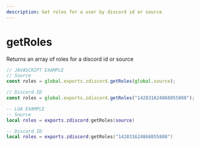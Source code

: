 ```yaml
---
description: Get roles for a user by discord id or source
---
```


# getRoles

Returns an array of roles for a discord id or source

```js
// JAVASCRIPT EXAMPLE
// Source
const roles = global.exports.zdiscord.getRoles(global.source);

// Discord ID
const roles = global.exports.zdiscord.getRoles("142831624868855808");
```

```lua
-- LUA EXAMPLE
-- Source
local roles = exports.zdiscord:getRoles(source)

-- Discord ID
local roles = exports.zdiscord:getRoles("142831624868855808")
```
